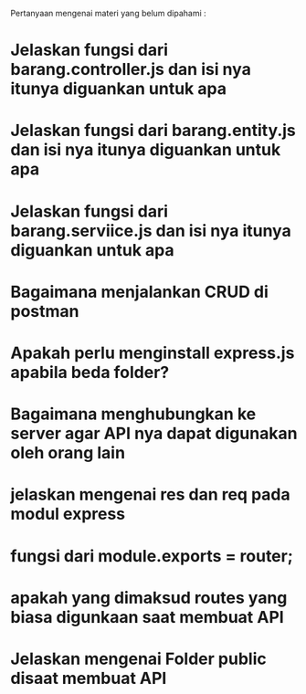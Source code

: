  Pertanyaan mengenai materi yang belum dipahami :
 
# Jelaskan fungsi dari barang.controller.js dan isi nya itunya diguankan untuk apa
# Jelaskan fungsi dari barang.entity.js dan isi nya itunya diguankan untuk apa
# Jelaskan fungsi dari barang.serviice.js dan isi nya itunya diguankan untuk apa
# Bagaimana menjalankan CRUD di postman
# Apakah perlu menginstall express.js apabila beda folder?
# Bagaimana menghubungkan ke server agar API nya dapat digunakan oleh orang lain
# jelaskan mengenai res dan req pada modul express
# fungsi dari module.exports = router;
# apakah yang dimaksud routes yang biasa digunkaan saat membuat API
# Jelaskan mengenai Folder public disaat membuat API 
